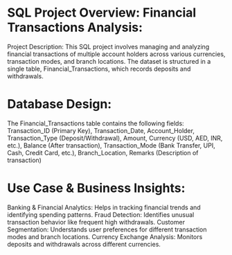 # SQL Project Overview: Financial Transactions Analysis:
Project Description:
This SQL project involves managing and analyzing financial transactions of multiple account holders across various currencies, transaction modes, and branch locations.
The dataset is structured in a single table, Financial_Transactions, which records deposits and withdrawals.


# Database Design:
The Financial_Transactions table contains the following fields:
Transaction_ID (Primary Key),
Transaction_Date,
Account_Holder,
Transaction_Type (Deposit/Withdrawal),
Amount,
Currency (USD, AED, INR, etc.),
Balance (After transaction),
Transaction_Mode (Bank Transfer, UPI, Cash, Credit Card, etc.),
Branch_Location,
Remarks (Description of transaction)


# Use Case & Business Insights:
Banking & Financial Analytics: Helps in tracking financial trends and identifying spending patterns.
Fraud Detection: Identifies unusual transaction behavior like frequent high withdrawals.
Customer Segmentation: Understands user preferences for different transaction modes and branch locations.
Currency Exchange Analysis: Monitors deposits and withdrawals across different currencies.
